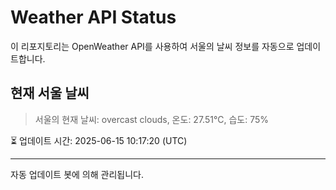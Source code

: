
# Weather API Status

이 리포지토리는 OpenWeather API를 사용하여 서울의 날씨 정보를 자동으로 업데이트합니다.

## 현재 서울 날씨
> 서울의 현재 날씨: overcast clouds, 온도: 27.51°C, 습도: 75%

⏳ 업데이트 시간: 2025-06-15 10:17:20 (UTC)

---
자동 업데이트 봇에 의해 관리됩니다.
